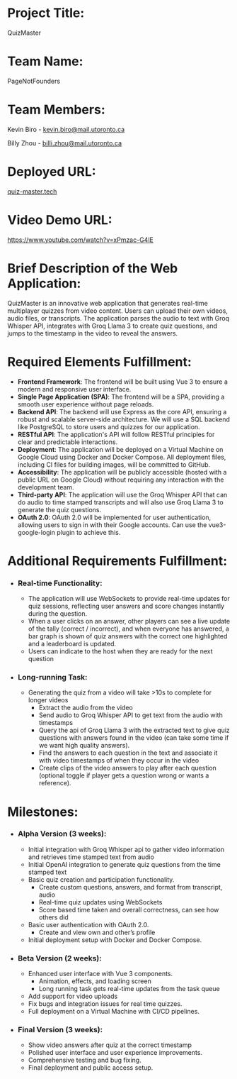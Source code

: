 # Project Title:

QuizMaster

# Team Name:

PageNotFounders

# Team Members:

Kevin Biro - kevin.biro@mail.utoronto.ca

Billy Zhou - billi.zhou@mail.utoronto.ca

# Deployed URL:

[quiz-master.tech](https://quiz-master.tech/)

# Video Demo URL:

https://www.youtube.com/watch?v=xPmzac-G4lE

# Brief Description of the Web Application:

QuizMaster is an innovative web application that generates real-time multiplayer quizzes from video content. Users can upload their own videos, audio files, or transcripts. The application parses the audio to text with Groq Whisper API, integrates with Groq Llama 3 to create quiz questions, and jumps to the timestamp in the video to reveal the answers.

# Required Elements Fulfillment:

- **Frontend Framework**: The frontend will be built using Vue 3 to ensure a modern and responsive user interface.
- **Single Page Application (SPA)**: The frontend will be a SPA, providing a smooth user experience without page reloads.
- **Backend API**: The backend will use Express as the core API, ensuring a robust and scalable server-side architecture. We will use a SQL backend like PostgreSQL to store users and quizzes for our application.
- **RESTful API**: The application's API will follow RESTful principles for clear and predictable interactions.
- **Deployment**: The application will be deployed on a Virtual Machine on Google Cloud using Docker and Docker Compose. All deployment files, including CI files for building images, will be committed to GitHub.
- **Accessibility**: The application will be publicly accessible (hosted with a public URL on Google Cloud) without requiring any interaction with the development team.
- **Third-party API**: The application will use the Groq Whisper API that can do audio to time stamped transcripts and will also use Groq Llama 3 to generate the quiz questions.
- **OAuth 2.0**: OAuth 2.0 will be implemented for user authentication, allowing users to sign in with their Google accounts. Can use the vue3-google-login plugin to achieve this.

# Additional Requirements Fulfillment:

- ### Real-time Functionality:
  - The application will use WebSockets to provide real-time updates for quiz sessions, reflecting user answers and score changes instantly during the question.
  - When a user clicks on an answer, other players can see a live update of the tally (correct / incorrect), and when everyone has answered, a bar graph is shown of quiz answers with the correct one highlighted and a leaderboard is updated.
  - Users can indicate to the host when they are ready for the next question
- ### Long-running Task:
  - Generating the quiz from a video will take >10s to complete for longer videos
    - Extract the audio from the video
    - Send audio to Groq Whisper API to get text from the audio with timestamps
    - Query the api of Groq Llama 3 with the extracted text to give quiz questions with answers found in the video (can take some time if we want high quality answers).
    - Find the answers to each question in the text and associate it with video timestamps of when they occur in the video
    - Create clips of the video answers to play after each question (optional toggle if player gets a question wrong or wants a reference).

# Milestones:

- ### Alpha Version (3 weeks):
  - Initial integration with Groq Whisper api to gather video information and retrieves time stamped text from audio
  - Initial OpenAI integration to generate quiz questions from the time stamped text
  - Basic quiz creation and participation functionality.
    - Create custom questions, answers, and format from transcript, audio
    - Real-time quiz updates using WebSockets
    - Score based time taken and overall correctness, can see how others did
  - Basic user authentication with OAuth 2.0.
    - Create and view own and other’s profile
  - Initial deployment setup with Docker and Docker Compose.
- ### Beta Version (2 weeks):
  - Enhanced user interface with Vue 3 components.
    - Animation, effects, and loading screen
    - Long running task gets real-time updates from the task queue
  - Add support for video uploads
  - Fix bugs and integration issues for real time quizzes.
  - Full deployment on a Virtual Machine with CI/CD pipelines.
- ### Final Version (3 weeks):
  - Show video answers after quiz at the correct timestamp
  - Polished user interface and user experience improvements.
  - Comprehensive testing and bug fixing.
  - Final deployment and public access setup.
